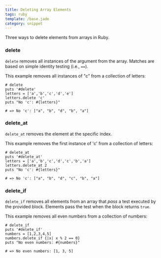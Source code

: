 ```yaml
---
title: Deleting Array Elements
tags: ruby
template: /base.jade
category: snippet
---
```


Three ways to delete elements from arrays in Ruby.

### delete

`delete` removes all instances of the argument from the array. Matches are based on simple identity testing (i.e., `==`).

This example removes all instances of "c" from a collection of letters:

```
# delete
puts '#delete'
letters = ['a','b','c','d','e']
letters.delete 'c'
puts "No 'c': #{letters}"

# => No 'c': ["a", "b", "d", "b", "a"]
```

### delete_at

`delete_at` removes the element at the specific index.

This example removes the first instance of 'c' from a collection of letters:

```
# delete_at
puts '#delete_at'
letters = ['a','b','c','d','c','b','a']
letters.delete_at 2
puts "No 'c': #{letters}"

# => No 'c': ["a", "b", "d", "c", "b", "a"]
```

### delete_if

`delete_if` removes all elements from an array that _pass_ a test executed by the provided block. Elements pass the test when the block returns `true`.

This example removes all even numbers from a collection of numbers:

```
# delete_if
puts '#delete_if'
numbers = [1,2,3,4,5]
numbers.delete_if {|x| x % 2 == 0}
puts "No even numbers: #{numbers}"

# => No even numbers: [1, 3, 5]
```

